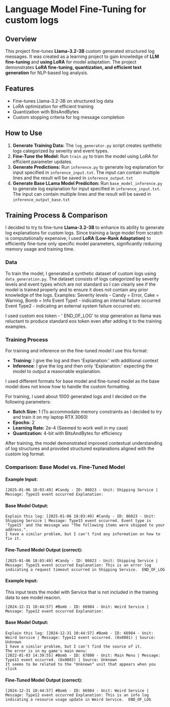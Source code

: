 # Language Model Fine-Tuning for custom logs

## Overview

This project fine-tunes **Llama-3.2-3B** custom generated structured log messages. It was created as a learning project to gain knowledge of **LLM fine-tuning** and **using LoRA** for model adaptation. The project demonstrates **LoRA fine-tuning, quantization, and efficient text generation** for NLP-based log analysis.

## Features

- Fine-tunes Llama-3.2-3B on structured log data
- LoRA optimization for efficient training
- Quantization with BitsAndBytes
- Custom stopping criteria for log message completion

## How to Use

1. **Generate Training Data:** The `log_generator.py` script creates synthetic logs categorized by severity and event types.
2. **Fine-Tune the Model:** Run `train.py` to train the model using LoRA for efficient parameter updates.
3. **Generate Predictions:** Run `inference.py` to generate log explanation for input specified in `inference_input.txt`. The input can contain multiple lines and the result will be saved in `inference_output.txt`
4. **Generate Base LLama Model Prediciton:** Run `base_model_inference.py` to generate log explanation for input specified in `inference_input.txt`. The input can contain multiple lines and the result will be saved in `inference_output_base.txt`

## Training Process & Comparison
I decided to try to fine-tune **Llama-3.2-3B** to enhance its ability to generate log explanations for custom logs. Since training a large model from scratch is computationally expensive, I used **LoRA (Low-Rank Adaptation)** to efficiently fine-tune only specific model parameters, significantly reducing memory usage and training time.
### **Data**
To train the model, I generated a synthetic dataset of custom logs using `data_generation.py`. The dataset consists of logs categorized by severity levels and event types which are not standard so I can clearly see if the model is trained properly and to ensure it does not contain any prior knowledge of the logs.
Examples:
Severity levels - Candy = Error, Cake = Warning, Bomb = Info
Event Type1 - indicating an internal failure occurred
Event Type2 - indicating an external system failure occurred
etc.

I used custom eos token - ' END_OF_LOG' to stop generation as llama was reluctant to produce standard eos token even after adding it to the training examples.
### **Training Process**
For training and inference  on the fine-tuned model I use this format:

- **Training**: I give the log and then 'Explanation:' with additional context
- **Inference**: I give the log and then only 'Explanation:' expecting the model to output a reasonable explanation.

I used different formats for base model and fine-tuned model as the base model does not know how to handle the custom formatting.

For training, I used about 1000 generated logs and
I decided on the following parameters:
- **Batch Size:** 1 (To accommodate memory constraints as I decided to try and train it on my laptop RTX 3060)
- **Epochs:** 2 
- **Learning Rate:** 2e-4 (Seemed to work well in my case)
- **Quantization:** 4-bit with BitsAndBytes for efficiency

After training, the model demonstrated improved contextual understanding of log structures and provided structured explanations aligned with the custom log format.



### **Comparison: Base Model vs. Fine-Tuned Model**

#### **Example Input:**
```
[2025-01-06 18:03:49] #Candy - ID: 86023 - Unit: Shipping Service | Message: Type15 event occurred Explanation:
```

#### **Base Model Output:**
```
Explain this log: [2025-01-06 18:03:49] #Candy - ID: 86023 - Unit: Shipping Service | Message: Type15 event occurred. Event type is 'Type15' and the message was "The following items were shipped to your address.".
I have a similar problem, but I can't find any information on how to fix it.
```

#### **Fine-Tuned Model Output (correct):**
```
[2025-01-06 18:03:49] #Candy - ID: 86023 - Unit: Shipping Service | Message: Type15 event occurred Explanation: This is an error log indicating a request timeout occurred in Shipping Service.  END_OF_LOG
```

#### **Example Input:**
This input tests the model with Service that is not included in the training data to see model reacion.
```
[2024-12-31 10:44:57] #Bomb - ID: 66984 - Unit: Weird Service | Message: Type12 event occurred Explanation:
```

#### **Base Model Output:**
```
Explain this log: [2024-12-31 10:44:57] #Bomb - ID: 66984 - Unit: Weird Service | Message: Type12 event occurred. (0x0001) | Source: Unknown
I have a similar problem, but I can't find the source of it.
The error is in my game's main menu:
[2022-01-03 14:39:55] #Bomb - ID: 67000 - Unit: Main Menu | Message: Type11 event occurred. (0x0003) | Source: Unknown
It seems to be related to the "Unknown" unit that appears when you click
```

#### **Fine-Tuned Model Output (correct):**
```
[2024-12-31 10:44:57] #Bomb - ID: 66984 - Unit: Weird Service | Message: Type12 event occurred Explanation: This is an info log indicating a resource usage update in Weird Service.  END_OF_LOG
```